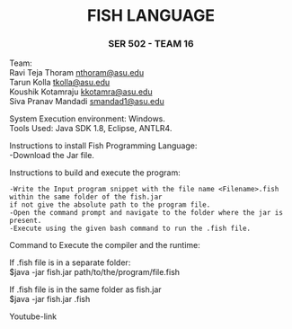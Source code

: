 
 <h1 align="center"> FISH LANGUAGE </h1>  
 <h3 align="center"> SER 502 - TEAM 16 </h3> 

 Team: <br> Ravi Teja Thoram  nthoram@asu.edu<br>
 Tarun Kolla tkolla@asu.edu<br>
 Koushik Kotamraju kkotamra@asu.edu<br>
 Siva Pranav Mandadi  smandad1@asu.edu<br>


 System Execution environment: Windows.<br>
 Tools Used: Java SDK 1.8, Eclipse, ANTLR4.<br>


 Instructions to install Fish Programming Language:<br>
    -Download the Jar file.



    
 Instructions to build and execute the program:<br>

    -Write the Input program snippet with the file name <Filename>.fish within the same folder of the fish.jar
    if not give the absolute path to the program file.
    -Open the command prompt and navigate to the folder where the jar is present.
    -Execute using the given bash command to run the .fish file. 
 
 
 
 Command to Execute the compiler and the runtime:<br>


  If .fish file is in a separate folder:<br>
  $java -jar fish.jar path/to/the/program/file.fish 


  If .fish file is in the same folder as fish.jar<br>
  $java -jar fish.jar <filename>.fish

 
 Youtube-link
